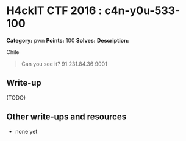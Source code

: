 # H4ckIT CTF 2016 : c4n-y0u-533-100

**Category:** pwn
**Points:** 100
**Solves:**
**Description:**

Chile

> Can you see it?  91.231.84.36 9001

## Write-up

(TODO)

## Other write-ups and resources

* none yet
